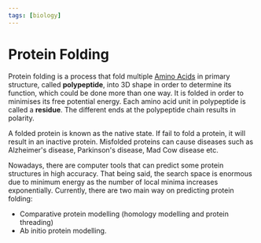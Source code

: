 ```yaml
---
tags: [biology]
---
```


# Protein Folding

Protein folding is a process that fold multiple [Amino Acids](202308082207.md)
in primary structure, called **polypeptide**, into 3D shape in order to
determine its function, which could be done more than one way. It is folded in
order to minimises its free potential energy. Each amino acid unit in
polypeptide is called a **residue**. The different ends at the polypeptide chain
results in polarity.

A folded protein is known as the native state. If fail to fold a protein,
it will result in an inactive protein. Misfolded proteins can cause diseases
such as Alzheimer's disease, Parkinson's disease, Mad Cow disease etc.

Nowadays, there are computer tools that can predict some protein structures in
high accuracy. That being said, the search space is enormous due to minimum
energy as the number of local minima increases exponentially. Currently, there
are two main way on predicting protein folding:
- Comparative protein modelling (homology modelling and protein threading)
- Ab initio protein modelling.
